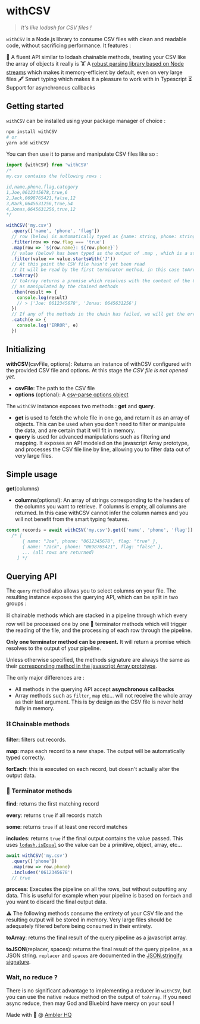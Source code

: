 # withCSV

> _It's like lodash for CSV files !_

`withCSV` is a Node.js library to consume CSV files with clean and readable code, without sacrificing performance. It features :

📜 A fluent API similar to lodash chainable methods, treating your CSV like the array of objects it really is
🏋️ A [robust parsing library based on Node streams](https://www.npmjs.com/package/csv-parser) which makes it memory-efficient by default, even on very large files
🖋️ Smart typing which makes it a pleasure to work with in Typescript
⏳ Support for asynchronous callbacks

## Getting started

`withCSV` can be installed using your package manager of choice :

```bash
npm install withCSV
# or
yarn add withCSV
```

You can then use it to parse and manipulate CSV files like so :

```typescript
import {withCSV} from 'withCSV'
/*
my.csv contains the following rows :

id,name,phone,flag,category
1,Joe,0612345678,true,6
2,Jack,0698765421,false,12
3,Mark,0645631256,true,54
4,Jonas,0645631256,true,12
*/

withCSV('my.csv')
  .query(['name', 'phone', 'flag'])
  // row (below) is automatically typed as {name: string, phone: string, flag: string}
  .filter(row => row.flag === 'true')
  .map(row => `${row.name}: ${row.phone}`)
  // value (below) has been typed as the output of .map , which is a string
  .filter(value => value.startsWith('J'))
  // At this point the CSV file hasn't yet been read
  // It will be read by the first terminator method, in this case toArray
  .toArray()
  // toArray returns a promise which resolves with the content of the CSV file,
  // as manipulated by the chained methods
  .then(result => {
    console.log(result)
    // > ['Joe: 0612345678', 'Jonas: 0645631256']
  })
  // If any of the methods in the chain has failed, we will get the error here
  .catch(e => {
    console.log('ERROR', e)
  })
```

## Initializing

**withCSV**(csvFile, options): Returns an instance of withCSV configured with the provided CSV file and options. At this stage _the CSV file is not opened yet_.

- **csvFile**: The path to the CSV file
- **options** (optional): A [csv-parse options object](https://csv.js.org/parse/options/)

The `withCSV` instance exposes two methods : **get** and **query**. 

- **get** is used to fetch the whole file in one go, and return it as an array of objects. This can be used when you don't need to filter or manipulate the data, and are certain that it will fit in memory.
- **query** is used for advanced manipulations such as filtering and mapping. It exposes an API modeled on the javascript Array prototype, and processes the CSV file line by line, allowing you to filter data out of very large files.

## Simple usage

**get**(columns)

- **columns**(optional): An array of strings corresponding to the headers of the columns you want to retrieve. If columns is empty, all columns are returned. In this case withCSV cannot infer the column names and you will not benefit from the smart typing features.

```javascript
const records = await withCSV('my.csv').get(['name', 'phone', 'flag'])
  /* [
      { name: "Joe", phone: "0612345678", flag: "true" },
      { name: "Jack", phone: "0698765421", flag: "false" },
      ... (all rows are returned)
    ] */
```

## Querying API

The `query` method also allows you to select columns on your file. The resulting instance exposes the querying API, which can be split in two groups :

⛓️ chainable methods which are stacked in a pipeline through which every row will be processed one by one
🚧 terminator methods which will trigger the reading of the file, and the processing of each row through the pipeline.

**Only one terminator method can be present.** It will return a promise which resolves to the output of your pipeline.

Unless otherwise specified, the methods signature are always the same as their [corresponding method in the javascript Array prototype](https://developer.mozilla.org/fr/docs/Web/JavaScript/Reference/Global_Objects/Array).

The only major differences are :

- All methods in the querying API accept **asynchronous callbacks**
- Array methods such as `filter`, `map` etc... will not receive the whole array as their last argument. This is by design as the CSV file is never held fully in memory.

### ⛓️ Chainable methods

**filter**: filters out records.

**map**: maps each record to a new shape. The output will be automatically typed correctly.

**forEach**: this is executed on each record, but doesn't actually alter the output data.

### 🚧 Terminator methods

**find**: returns the first matching record

**every**: returns `true` if all records match

**some**: returns `true` if at least one record matches

**includes**: returns `true` if the final output contains the value passed. This uses [`lodash.isEqual`](https://lodash.com/docs/4.17.15#isEqual) so the value can be a primitive, object, array, etc...

```javascript
await withCSV('my.csv')
  .query(['phone'])
  .map(row => row.phone)
  .includes('0612345678')
  // true
```

**process**: Executes the pipeline on all the rows, but without outputting any data. This is useful for example when your pipeline is based on `forEach` and you want to discard the final output data.

:warning: The following methods consume the entirety of your CSV file and the resulting output will be stored in memory. Very large files should be adequately filtered before being consumed in their entirety.

**toArray**: returns the final result of the query pipeline as a javascript array.

**toJSON**(replacer, spaces): returns the final result of the query pipeline, as a JSON string. `replacer` and `spaces` are documented in the [JSON.stringify signature](https://developer.mozilla.org/fr/docs/Web/JavaScript/Reference/Global_Objects/JSON/stringify).
### Wait, no reduce ?

There is no significant advantage to implementing a reducer in `withCSV`, but you can use the native `reduce` method on the output of `toArray`. If you need async reduce, then may God and Bluebird have mercy on your soul !

Made with 💖 @ [Ambler HQ](https://github.com/amblerhq)
